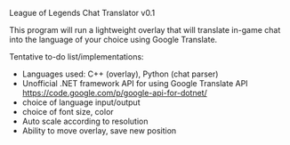 League of Legends Chat Translator v0.1

This program will run a lightweight overlay that will translate in-game chat into the language of your choice using Google Translate.

Tentative to-do list/implementations:
- Languages used: C++ (overlay), Python (chat parser)
- Unofficial .NET framework API for using Google Translate API https://code.google.com/p/google-api-for-dotnet/
- choice of language input/output
- choice of font size, color
- Auto scale according to resolution
- Ability to move overlay, save new position
